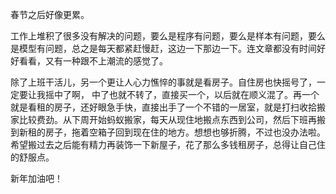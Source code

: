 春节之后好像更累。

工作上堆积了很多没有解决的问题，要么是程序有问题，要么是样本有问题，要么是模型有问题，总之是每天都紧赶慢赶，这边一下那边一下。连文章都没有时间好好看看，又有一种跟不上潮流的感觉了。

除了上班干活儿，另一个更让人心力憔悴的事就是看房子。自住房也快摇号了，一定要让我摇中了啊， 中了也就不转了，直接买一个，以后就在顺义混了。再一个就是看租的房子，还好眼急手快，直接出手了一个不错的一居室，就是打扫收拾搬家比较费劲。从下周开始蚂蚁搬家，每天从现住地搬点东西到公司，然后下班再搬到新租的房子，拖着空箱子回到现在住的地方。想想也够折腾，不过也没办法啦。希望搬过去之后能有精力再装饰一下新屋子，花了那么多钱租房子，总得让自己住的舒服点。

新年加油吧！
